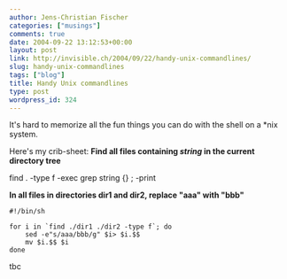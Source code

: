 ```yaml
---
author: Jens-Christian Fischer
categories: ["musings"]
comments: true
date: 2004-09-22 13:12:53+00:00
layout: post
link: http://invisible.ch/2004/09/22/handy-unix-commandlines/
slug: handy-unix-commandlines
tags: ["blog"]
title: Handy Unix commandlines
type: post
wordpress_id: 324
---
```


It's hard to memorize all the fun things you can do with the shell on a *nix system.

Here's my crib-sheet:
**Find all files containing _string_ in the current directory tree**

find . -type f -exec grep string {} \; -print

**In all files in directories dir1 and dir2, replace "aaa" with "bbb"**


    
    #!/bin/sh
    
    for i in `find ./dir1 ./dir2 -type f`; do
        sed -e"s/aaa/bbb/g" $i> $i.$$
        mv $i.$$ $i
    done
    



tbc
